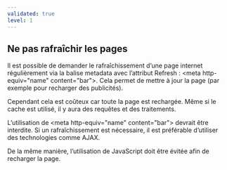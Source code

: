 ```yaml
---
validated: true
level: 1
---
```


## Ne pas rafraîchir les pages

Il est possible de demander le rafraîchissement d’une page internet régulièrement via la balise metadata avec l’attribut Refresh : &lt;meta http-equiv="name" content="bar"&gt;.
Cela permet de mettre à jour la page (par exemple pour recharger des publicités).

Cependant cela est coûteux car toute la page est rechargée. Même si le cache est utilisé, il y aura des requêtes et des traitements.

L’utilisation de &lt;meta http-equiv="name" content="bar"&gt; devrait être interdite. Si un rafraîchissement est nécessaire, il est préférable d’utiliser des technologies comme AJAX.

De la même manière, l’utilisation de JavaScript doit être évitée afin de recharger la page.

